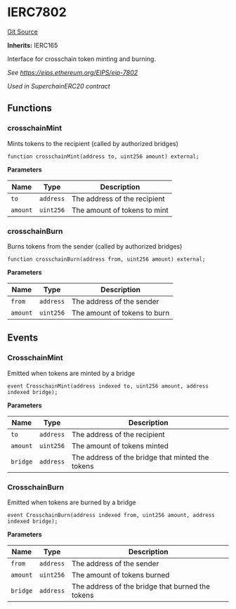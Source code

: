 # IERC7802
[Git Source](https://github.com/SyndicateProtocol/syndicate-appchains/blob/e670fbd66628d486b7f0c62387b907c2a44879ed/src/token/crosschain/interfaces/IERC7802.sol)

**Inherits:**
IERC165

Interface for crosschain token minting and burning.

*See https://eips.ethereum.org/EIPS/eip-7802*

*Used in SuperchainERC20 contract*


## Functions
### crosschainMint

Mints tokens to the recipient (called by authorized bridges)


```solidity
function crosschainMint(address to, uint256 amount) external;
```
**Parameters**

|Name|Type|Description|
|----|----|-----------|
|`to`|`address`|The address of the recipient|
|`amount`|`uint256`|The amount of tokens to mint|


### crosschainBurn

Burns tokens from the sender (called by authorized bridges)


```solidity
function crosschainBurn(address from, uint256 amount) external;
```
**Parameters**

|Name|Type|Description|
|----|----|-----------|
|`from`|`address`|The address of the sender|
|`amount`|`uint256`|The amount of tokens to burn|


## Events
### CrosschainMint
Emitted when tokens are minted by a bridge


```solidity
event CrosschainMint(address indexed to, uint256 amount, address indexed bridge);
```

**Parameters**

|Name|Type|Description|
|----|----|-----------|
|`to`|`address`|The address of the recipient|
|`amount`|`uint256`|The amount of tokens minted|
|`bridge`|`address`|The address of the bridge that minted the tokens|

### CrosschainBurn
Emitted when tokens are burned by a bridge


```solidity
event CrosschainBurn(address indexed from, uint256 amount, address indexed bridge);
```

**Parameters**

|Name|Type|Description|
|----|----|-----------|
|`from`|`address`|The address of the sender|
|`amount`|`uint256`|The amount of tokens burned|
|`bridge`|`address`|The address of the bridge that burned the tokens|

